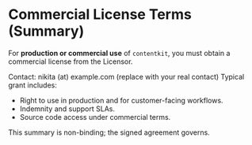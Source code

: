 # Commercial License Terms (Summary)

For **production or commercial use** of `contentkit`, you must obtain a commercial license from the Licensor.

Contact: nikita (at) example.com (replace with your real contact)
Typical grant includes:
- Right to use in production and for customer-facing workflows.
- Indemnity and support SLAs.
- Source code access under commercial terms.

This summary is non-binding; the signed agreement governs.
